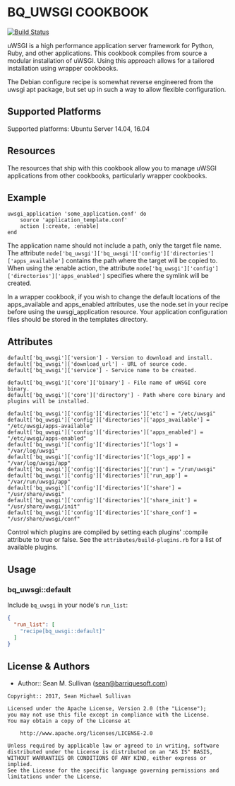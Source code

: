 BQ_UWSGI COOKBOOK
=================
[![Build Status](https://travis-ci.org/arktos65/bq_uwsgi.svg?branch=master)](https://travis-ci.org/arktos65/bq_uwsgi)

uWSGI is a high performance application server framework for Python, Ruby, and other applications.  This cookbook
compiles from source a modular installation of uWSGI.  Using this approach allows for a tailored installation using
wrapper cookbooks.

The Debian configure recipe is somewhat reverse engineered from the uwsgi apt package, but set up in such a way to
allow flexible configuration.

## Supported Platforms

Supported platforms:  Ubuntu Server 14.04, 16.04

Resources
---------
The resources that ship with this cookbook allow you to manage uWSGI applications from other cookbooks, particularly
wrapper cookbooks.

## Example

    uwsgi_application 'some_application.conf' do
        source 'application_template.conf'
        action [:create, :enable]
    end
    
The application name should not include a path, only the target file name.  The attribute `node['bq_uwsgi']['bq_uwsgi']['config']['directories']['apps_available']`
contains the path where the target will be copied to.  When using the :enable action, the attribute
`node['bq_uwsgi']['config']['directories']['apps_enabled']` specifies where the symlink will be created.  

In a wrapper cookbook, if you wish to change the default locations of the apps_available and apps_enabled attributes,
use the node.set in your recipe before using the uwsgi_application resource. Your application configuration files
should be stored in the templates directory.

## Attributes

    default['bq_uwsgi']['version'] - Version to download and install.
    default['bq_uwsgi']['download_url'] - URL of source code.
    default['bq_uwsgi']['service'] - Service name to be created.
    
    default['bq_uwsgi']['core']['binary'] - File name of uWSGI core binary.
    default['bq_uwsgi']['core']['directory'] - Path where core binary and plugins will be installed.
    
    default['bq_uwsgi']['config']['directories']['etc'] = "/etc/uwsgi"
    default['bq_uwsgi']['config']['directories']['apps_available'] = "/etc/uwsgi/apps-available"
    default['bq_uwsgi']['config']['directories']['apps_enabled'] = "/etc/uwsgi/apps-enabled"
    default['bq_uwsgi']['config']['directories']['logs'] = "/var/log/uwsgi"
    default['bq_uwsgi']['config']['directories']['logs_app'] = "/var/log/uwsgi/app"
    default['bq_uwsgi']['config']['directories']['run'] = "/run/uwsgi"
    default['bq_uwsgi']['config']['directories']['run_app'] = "/var/run/uwsgi/app"
    default['bq_uwsgi']['config']['directories']['share'] = "/usr/share/uwsgi"
    default['bq_uwsgi']['config']['directories']['share_init'] = "/usr/share/uwsgi/init"
    default['bq_uwsgi']['config']['directories']['share_conf'] = "/usr/share/uwsgi/conf"
    
Control which plugins are compiled by setting each plugins' :compile attribute to true or false.  See the 
`attributes/build-plugins.rb` for a list of available plugins.

## Usage

### bq_uwsgi::default

Include `bq_uwsgi` in your node's `run_list`:

```json
{
  "run_list": [
    "recipe[bq_uwsgi::default]"
  ]
}
```

License & Authors
-----------------
- Author:: Sean M. Sullivan (<sean@barriquesoft.com>)

```text
Copyright:: 2017, Sean Michael Sullivan

Licensed under the Apache License, Version 2.0 (the "License");
you may not use this file except in compliance with the License.
You may obtain a copy of the License at

    http://www.apache.org/licenses/LICENSE-2.0

Unless required by applicable law or agreed to in writing, software
distributed under the License is distributed on an "AS IS" BASIS,
WITHOUT WARRANTIES OR CONDITIONS OF ANY KIND, either express or implied.
See the License for the specific language governing permissions and
limitations under the License.
```

